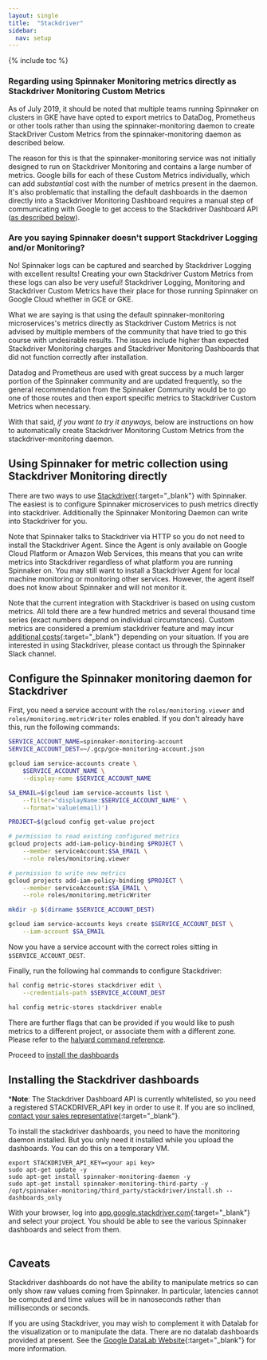 ```yaml
---
layout: single
title:  "Stackdriver"
sidebar:
  nav: setup
---
```

{% include toc %}

### Regarding using Spinnaker Monitoring metrics directly as Stackdriver Monitoring Custom Metrics

As of July 2019, it should be noted that multiple teams running Spinnaker on clusters in GKE have have opted to export metrics to DataDog, Prometheus or other tools rather than using the spinnaker-monitoring daemon to create StackDriver Custom Metrics from the spinnaker-monitoring daemon as described below.

The reason for this is that the spinnaker-monitoring service was not initially designed to run on Stackdriver Monitoring and contains a large number of metrics. Google bills for each of these Custom Metrics individually, which can add *substantial* cost with the number of metrics present in the daemon. It's also problematic that installing the default dashboards in the daemon directly into a Stackdriver Monitoring Dashboard requires a manual step of communicating with Google to get access to the Stackdriver Dashboard API ([as described below](#installing-the-stackdriver-dashboards)).

### Are you saying Spinnaker doesn't support Stackdriver Logging and/or Monitoring?

No! Spinnaker logs can be captured and searched by Stackdriver Logging with excellent results! Creating your own Stackdriver Custom Metrics from these logs can also be very useful! Stackdriver Logging, Monitoring and Stackdriver Custom Metrics have their place for those running Spinnaker on Google Cloud whether in GCE or GKE.

What we are saying is that using the default spinnaker-monitoring microservices's metrics directly as Stackdriver Custom Metrics is not advised by multiple members of the community that have tried to go this course with undesirable results. The issues include higher than expected Stackdriver Monitoring charges and Stackdriver Monitoring Dashboards that did not function correctly after installation.

Datadog and Prometheus are used with great success by a much larger portion of the Spinnaker community and are updated frequently, so the general recommendation from the Spinnaker Community would be to go one of those routes and then export specific metrics to Stackdriver Custom Metrics when necessary.

With that said, *if you want to try it anyways*, below are instructions on how to automatically create Stackdriver Monitoring Custom Metrics from the stackdriver-monitoring daemon.  

## Using Spinnaker for metric collection using Stackdriver Monitoring directly

There are two ways to use [Stackdriver](https://cloud.google.com/stackdriver){:target="\_blank"}
with Spinnaker. The easiest is
to configure Spinnaker microservices to push metrics directly into
stackdriver. Additionally the Spinnaker Monitoring Daemon can write
into Stackdriver for you.

Note that Spinnaker talks to Stackdriver via HTTP so you do not need
to install the Stackdriver Agent. Since the Agent is only available on
Google Cloud Platform or Amazon Web Services, this means that you can
write metrics into Stackdriver regardless of what platform you are running
Spinnaker on. You may still want to install a Stackdriver Agent for
local machine monitoring or monitoring other services. However, the
agent itself does not know about Spinnaker and will not monitor it.

Note that the current integration with Stackdriver is based on using
custom metrics. All told there are a few hundred metrics and several
thousand time series (exact numbers depend on individual circumstances).
Custom metrics are considered a premium stackdriver feature and may incur
[additional costs](https://cloud.google.com/stackdriver/pricing){:target="\_blank"}
depending on your situation. If you are interested in using
Stackdriver, please contact us through the Spinnaker Slack channel.




## Configure the Spinnaker monitoring daemon for Stackdriver


First, you need a service account with the `roles/monitoring.viewer` and
`roles/monitoring.metricWriter` roles enabled. If you don't already have this,
run the following commands:

```bash
SERVICE_ACCOUNT_NAME=spinnaker-monitoring-account
SERVICE_ACCOUNT_DEST=~/.gcp/gce-monitoring-account.json

gcloud iam service-accounts create \
    $SERVICE_ACCOUNT_NAME \
    --display-name $SERVICE_ACCOUNT_NAME

SA_EMAIL=$(gcloud iam service-accounts list \
    --filter="displayName:$SERVICE_ACCOUNT_NAME" \
    --format='value(email)')

PROJECT=$(gcloud config get-value project

# permission to read existing configured metrics
gcloud projects add-iam-policy-binding $PROJECT \
    --member serviceAccount:$SA_EMAIL \
    --role roles/monitoring.viewer

# permission to write new metrics
gcloud projects add-iam-policy-binding $PROJECT \
    --member serviceAccount:$SA_EMAIL \
    --role roles/monitoring.metricWriter

mkdir -p $(dirname $SERVICE_ACCOUNT_DEST)

gcloud iam service-accounts keys create $SERVICE_ACCOUNT_DEST \
    --iam-account $SA_EMAIL
```

Now you have a service account with the correct roles sitting in
`$SERVICE_ACCOUNT_DEST`.

Finally, run the following hal commands to configure Stackdriver:

```bash
hal config metric-stores stackdriver edit \
    --credentials-path $SERVICE_ACCOUNT_DEST

hal config metric-stores stackdriver enable
```

There are further flags that can be provided if you would like to push metrics
to a different project, or associate them with a different zone. Please refer
to the [halyard command
reference](/reference/halyard/commands/#hal-config-metric-stores-stackdriver-edit).

Proceed to [install the dashboards](#installing-the-stackdriver-dashboards)


## Installing the Stackdriver dashboards

*__Note__: The Stackdriver Dashboard API is currently whitelisted, so
you need a registered STACKDRIVER_API key in order to use it. If you
are so inclined, [contact your sales
representative](https://cloud.google.com/contact/){:target="\_blank"}.

To install the stackdriver dashboards, you need to have the monitoring daemon
installed. But you only need it installed while you upload the dashboards.
You can do this on a temporary VM.

```
export STACKDRIVER_API_KEY=<your api key>
sudo apt-get update -y
sudo apt-get install spinnaker-monitoring-daemon -y
sudo apt-get install spinnaker-monitoring-third-party -y
/opt/spinnaker-monitoring/third_party/stackdriver/install.sh --dashboards_only
```

With your browser, log into
[app.google.stackdriver.com](https://app.google.stackdriver.com){:target="\_blank"}
and select your project. You should be able to see the various Spinnaker
dashboards and select from them.
                                                                                                         

## Caveats

Stackdriver dashboards do not have the ability to manipulate metrics so
can only show raw values coming from Spinnaker. In particular, latencies
cannot be computed and time values will be in nanoseconds rather than
milliseconds or seconds.

If you are using Stackdriver, you may wish to complement it with Datalab
for the visualization or to manipulate the data. There are no datalab
dashboards provided at present. See the
[Google DataLab Website](https://cloud.google.com/datalab/){:target="\_blank"}
for more information.
